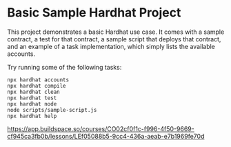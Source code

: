 # Basic Sample Hardhat Project

This project demonstrates a basic Hardhat use case. It comes with a sample contract, a test for that contract, a sample script that deploys that contract, and an example of a task implementation, which simply lists the available accounts.

Try running some of the following tasks:

```shell
npx hardhat accounts
npx hardhat compile
npx hardhat clean
npx hardhat test
npx hardhat node
node scripts/sample-script.js
npx hardhat help
```

https://app.buildspace.so/courses/CO02cf0f1c-f996-4f50-9669-cf945ca3fb0b/lessons/LEf05088b5-9cc4-436a-aeab-e7b1969fe70d
